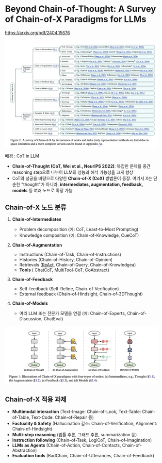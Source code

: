 # Beyond Chain-of-Thought: A Survey of Chain-of-X Paradigms for LLMs

https://arxiv.org/pdf/2404.15676


![](<./Images/Pasted image 20250902174928.png>)


배경 :
[CoT in LLM](<../Method/CoT in LLM.md>)
- **Chain-of-Thought (CoT, Wei et al., NeurIPS 2022)**: 복잡한 문제를 중간 reasoning step으로 나누어 LLM의 성능과 해석 가능성을 크게 향상
- CoT의 성공을 바탕으로 다양한 **Chain-of-X (CoX)** 방법론이 등장. 여기서 X는 단순한 "thought"가 아니라, **intermediates, augmentation, feedback, models** 등 여러 노드로 확장 가능


## Chain-of-X 노드 분류

1. **Chain-of-Intermediates**
    - Problem decomposition (예: CoT, Least-to-Most Prompting)
    - Knowledge composition (예: Chain-of-Knowledge, CueCoT)

2. **Chain-of-Augmentation**
    - Instructions (Chain-of-Task, Chain-of-Instructions)
    - Histories (Chain-of-History, Chain-of-Opinion)
    - Retrievals ([ReAct](<../Method/ReAct.md>), Chain-of-Query, Chain-of-Knowledgea) 
    - **Tools** ( [ChatCoT](<../Method/ChatCoT.md>), [MultiTool-CoT](<../Method/MultiTool-CoT.md>), [CoAbstract](<../Method/CoAbstract.md>)) 

3. **Chain-of-Feedback**
    - Self-feedback (Self-Refine, Chain-of-Verification)
    - External feedback (Chain-of-Hindsight, Chain-of-3DThought)

4. **Chain-of-Models**
    - 여러 LLM 또는 전문가 모델을 연결 (예: Chain-of-Experts, Chain-of-Discussion, ChatEval)

![](<./Images/Pasted image 20250902190122.png>)


## Chain-of-X 적용 과제

- **Multimodal interaction** (Text-Image: Chain-of-Look, Text-Table: Chain-of-Table, Text-Code: Chain-of-Repair 등)
- **Factuality & Safety** (Hallucination 감소: Chain-of-Verification, Alignment: Chain-of-Hindsight)
- **Multi-step reasoning** (법률 추론, 그래프 추론, summarization 등)
- **Instruction following** (Chain-of-Task, LogiCoT, Chain-of-Imagination)
- **LLMs as Agents** (Chain-of-Action, Chain-of-Contacts, Chain-of-Abstraction)
- **Evaluation tools** (BadChain, Chain-of-Utterances, Chain-of-Feedback)
